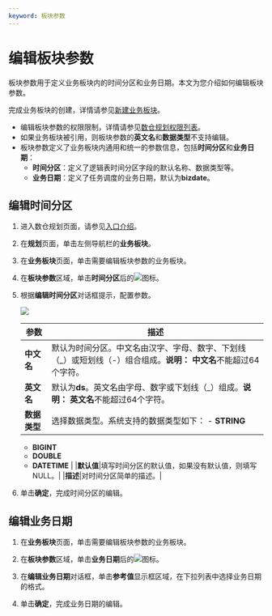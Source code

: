 ```yaml
---
keyword: 板块参数
---
```


# 编辑板块参数

板块参数用于定义业务板块内的时间分区和业务日期。本文为您介绍如何编辑板块参数。

完成业务板块的创建，详情请参见[新建业务板块](/cn.zh-CN/数仓规划/业务板块/新建业务板块.md)。

-   编辑板块参数的权限限制，详情请参见[数仓规划权限列表](/cn.zh-CN/权限管理/数仓规划权限列表.md)。
-   如果业务板块被引用，则板块参数的**英文名**和**数据类型**不支持编辑。
-   板块参数定义了业务板块内通用和统一的参数信息，包括**时间分区**和**业务日期**：
    -   **时间分区**：定义了逻辑表时间分区字段的默认名称、数据类型等。
    -   **业务日期**：定义了任务调度的业务日期，默认为**bizdate**。

## 编辑时间分区

1.  进入数仓规划页面，请参见[入口介绍](/cn.zh-CN/数仓规划/概述.md)。

2.  在**规划**页面，单击左侧导航栏的**业务板块**。

3.  在**业务板块**页面，单击需要编辑板块参数的业务板块。

4.  在**板块参数**区域，单击**时间分区**后的![](https://static-aliyun-doc.oss-accelerate.aliyuncs.com/assets/img/zh-CN/3655209951/p68890.png)图标。

5.  根据**编辑时间分区**对话框提示，配置参数。

    ![](https://static-aliyun-doc.oss-accelerate.aliyuncs.com/assets/img/zh-CN/3655209951/p68902.png)

    |参数|描述|
    |--|--|
    |**中文名**|默认为时间分区。中文名由汉字、字母、数字、下划线（\_）或短划线（-）组合组成。**说明：** **中文名**不能超过64个字符。 |
    |**英文名**|默认为**ds**。英文名由字母、数字或下划线（\_）组成。**说明：** **英文名**不能超过64个字符。 |
    |**数据类型**|选择数据类型。系统支持的数据类型如下：     -   **STRING**
    -   **BIGINT**
    -   **DOUBLE**
    -   **DATETIME** |
    |**默认值**|填写时间分区的默认值，如果没有默认值，则填写NULL。|
    |**描述**|对时间分区简单的描述。|

6.  单击**确定**，完成时间分区的编辑。


## 编辑业务日期

1.  在**业务板块**页面，单击需要编辑板块参数的业务板块。

2.  在**板块参数**区域，单击**业务日期**后的![](https://static-aliyun-doc.oss-accelerate.aliyuncs.com/assets/img/zh-CN/3655209951/p68890.png)图标。

3.  在**编辑业务日期**对话框，单击**参考值**显示框区域，在下拉列表中选择业务日期的格式。

4.  单击**确定**，完成业务日期的编辑。



